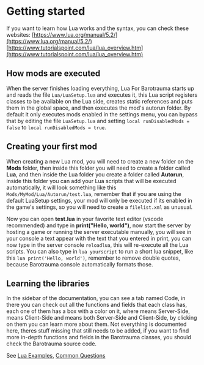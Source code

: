 # Getting started

If you want to learn how Lua works and the syntax, you can check these websites: [https://www.lua.org/manual/5.2/](https://www.lua.org/manual/5.2/) [https://www.tutorialspoint.com/lua/lua_overview.htm](https://www.tutorialspoint.com/lua/lua_overview.htm)

## How mods are executed
When the server finishes loading everything, Lua For Barotrauma starts up and reads the file `Lua/LuaSetup.lua` and executes it, this Lua script registers classes to be available on the Lua side, creates static references and puts them in the global space, and then executes the mod's autorun folder. By default it only executes mods enabled in the settings menu, you can bypass that by editing the file `LuaSetup.lua` and setting `local runDisabledMods = false` to `local runDisabledMods = true`.

## Creating your first mod
When creating a new Lua mod, you will need to create a new folder on the **Mods** folder, then inside this folder you will need to create a folder called **Lua**, and then inside the Lua folder you create a folder called **Autorun**, inside this folder you can add your Lua scripts that will be executed automatically, it will look something like this `Mods/MyMod/Lua/Autorun/test.lua`, remember that if you are using the default LuaSetup settings, your mod will only be executed if its enabled in the game's settings, so you will need to create a `filelist.xml` as unusual.

Now you can open **test.lua** in your favorite text editor (vscode recommended) and type in **print("Hello, world")**, now start the server by hosting a game or running the server executable manually, you will see in your console a text appear with the text that you entered in print, you can now type in the server console `reloadlua`, this will re-execute all the Lua scripts. You can also type in `lua yourscript` to run a short lua snippet, like this `lua print('Hello, world')`, remember to remove double quotes, because Barotrauma console automatically formats those.

## Learning the libraries
In the sidebar of the documentation, you can see a tab named Code, in there you can check out all the functions and fields that each class has, each one of them has a box with a color on it, where <span class="realm server"></span> means Server-Side, <span class="realm client"></span> means Client-Side and <span class="realm shared"></span> means both Server-Side and Client-Side, by clicking on them you can learn more about them. Not everything is documented here, theres stuff missing that still needs to be added, if you want to find more in-depth functions and fields in the Barotrauma classes, you should check the Barotrauma source code.

See <a href="/manual/lua-examples" target="_blank">Lua Examples</a>, <a href="/manual/common-questions" target="_blank">Common Questions</a>